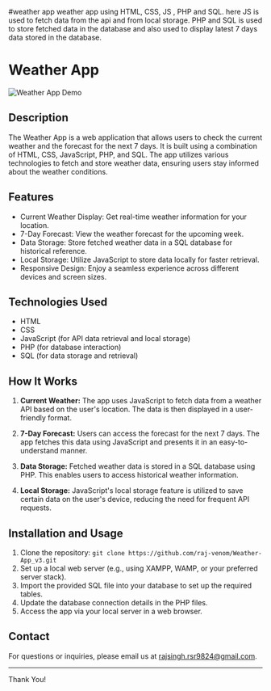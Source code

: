 #weather app
weather app using HTML, CSS, JS , PHP and SQL.
here JS is used to fetch data from the api  and from local storage.
PHP and SQL is used to store fetched data in the database and also used to display latest 7 days data stored in the database.
# Weather App

![Weather App Demo](demo.gif)

## Description

The Weather App is a web application that allows users to check the current weather and the forecast for the next 7 days. It is built using a combination of HTML, CSS, JavaScript, PHP, and SQL. The app utilizes various technologies to fetch and store weather data, ensuring users stay informed about the weather conditions.

## Features

- Current Weather Display: Get real-time weather information for your location.
- 7-Day Forecast: View the weather forecast for the upcoming week.
- Data Storage: Store fetched weather data in a SQL database for historical reference.
- Local Storage: Utilize JavaScript to store data locally for faster retrieval.
- Responsive Design: Enjoy a seamless experience across different devices and screen sizes.

## Technologies Used

- HTML
- CSS
- JavaScript (for API data retrieval and local storage)
- PHP (for database interaction)
- SQL (for data storage and retrieval)

## How It Works

1. **Current Weather:** The app uses JavaScript to fetch data from a weather API based on the user's location. The data is then displayed in a user-friendly format.

2. **7-Day Forecast:** Users can access the forecast for the next 7 days. The app fetches this data using JavaScript and presents it in an easy-to-understand manner.

3. **Data Storage:** Fetched weather data is stored in a SQL database using PHP. This enables users to access historical weather information.

4. **Local Storage:** JavaScript's local storage feature is utilized to save certain data on the user's device, reducing the need for frequent API requests.

## Installation and Usage

1. Clone the repository: `git clone https://github.com/raj-venom/Weather-App_v3.git`
2. Set up a local web server (e.g., using XAMPP, WAMP, or your preferred server stack).
3. Import the provided SQL file into your database to set up the required tables.
4. Update the database connection details in the PHP files.
5. Access the app via your local server in a web browser.

## Contact

For questions or inquiries, please email us at rajsingh.rsr9824@gmail.com.

---

Thank You!